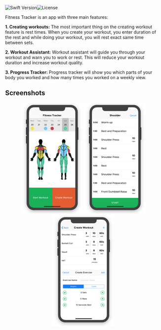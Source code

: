![Swift Version](https://img.shields.io/badge/Swift-4.1-F16D39.svg?style=flat)![License](https://img.shields.io/dub/l/vibe-d.svg)

Fitness Tracker is an app with three main features:

**1. Creating workouts:**
The most important thing on the creating workout feature is rest times. When you create your workout, you enter duration of the rest and while doing your workout, you will rest exact same time between sets.

**2. Workout Assistant:**
Workout assistant will guide you through your workout and warn you to work or rest. This will reduce your workout duration and increase workout quality.

**3. Progress Tracker:**
Progress tracker will show you which parts of your body you worked and how many times you worked on a weekly view.


## Screenshots

<p align="center">
  <img src="/screenshots/ss22.png?raw=true" width="200"/>
  <img src="/screenshots/ss3.png?raw=true" width="200"/>
  <img src="/screenshots/ss4.png?raw=true" width="200"/>
</p>

